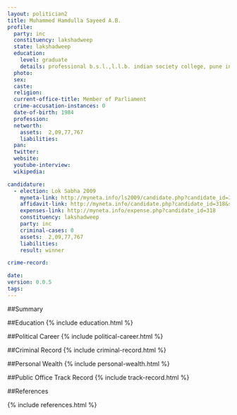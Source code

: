 ```yaml
---
layout: politician2
title: Muhammed Hamdulla Sayeed A.B.
profile: 
  party: inc
  constituency: lakshadweep
  state: lakshadweep
  education: 
    level: graduate
    details: professional b.s.l.,l.l.b. indian society college, pune in2005
  photo: 
  sex: 
  caste: 
  religion: 
  current-office-title: Member of Parliament
  crime-accusation-instances: 0
  date-of-birth: 1984
  profession: 
  networth: 
    assets:  2,09,77,767
    liabilities: 
  pan: 
  twitter: 
  website: 
  youtube-interview: 
  wikipedia: 

candidature: 
  - election: Lok Sabha 2009
    myneta-link: http://myneta.info/ls2009/candidate.php?candidate_id=318
    affidavit-link: http://myneta.info/candidate.php?candidate_id=318&scan=original
    expenses-link: http://myneta.info/expense.php?candidate_id=318
    constituency: lakshadweep 
    party: inc
    criminal-cases: 0
    assets:  2,09,77,767
    liabilities: 
    result: winner 

crime-record: 

date: 
version: 0.0.5
tags: 
---
```

##Summary


##Education
{% include education.html %}


##Political Career
{% include political-career.html %}


##Criminal Record
{% include criminal-record.html %}


##Personal Wealth
{% include personal-wealth.html %}


##Public Office Track Record
{% include track-record.html %}


##References


{% include references.html %}